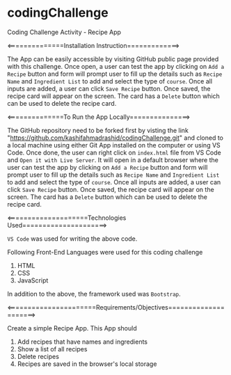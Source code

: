 # codingChallenge 
Coding Challenge Activity - Recipe App



<==============Installation Instruction=============>

The App can be easily accessible by visiting GitHub public page provided with this challenge. Once open, a user can test the app by clicking on `Add a Recipe` button and form will prompt user to fill up the details such as `Recipe Name` and `Ingredient List` to add and select the type of `course`. Once all inputs are added, a user can click `Save Recipe` button. Once saved, the recipe card will appear on the screen. The card has a `Delete` button which can be used to delete the recipe card. 

<==============To Run the App Locally===============>

The GitHub repository need to be forked first by visting the link "https://github.com/kashifahmadrashid/codingChallenge.git" and cloned to a local machine using either Git App installed on the computer or using VS Code. Once done, the user can right click on `index.html` file from VS Code and `Open it with Live Server`. It will open in a default browser where the user can test the app by clicking on `Add a Recipe` button and form will prompt user to fill up the details such as `Recipe Name` and `Ingredient List` to add and select the type of `course`. Once all inputs are added, a user can click `Save Recipe` button. Once saved, the recipe card will appear on the screen. The card has a `Delete` button which can be used to delete the recipe card. 

<====================Technologies Used=====================>

`VS Code` was used for writing the above code. 

Following Front-End Languages were used for this coding challenge

1. HTML
2. CSS
3. JavaScript

In addition to the above, the framework used was `Bootstrap`.

<======================Requirements/Objectives=====================>

Create a simple Recipe App. This App should
1. Add recipes that have names and ingredients
2. Show a list of all recipes
3. Delete recipes
4. Recipes are saved in the browser's local storage
